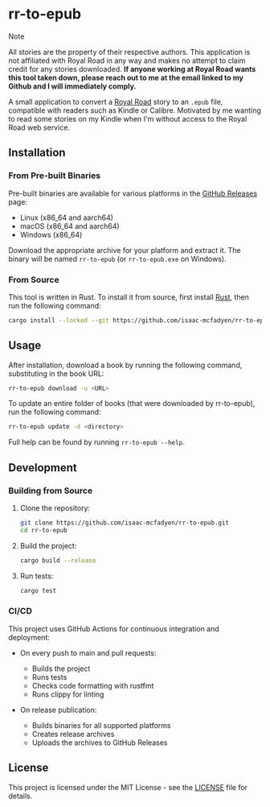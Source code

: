 # rr-to-epub

> [!NOTE]  
> All stories are the property of their respective authors. This application is not affiliated with Royal Road in any way and makes no attempt to claim credit for any stories downloaded. **If anyone working at Royal Road wants this tool taken down, please reach out to me at the email linked to my Github and I will immediately comply.**

A small application to convert a [Royal Road](https://www.royalroad.com/) story to an `.epub` file, compatible with readers such as Kindle or Calibre. Motivated by me wanting to read some stories on my Kindle when I'm without access to the Royal Road web service.

## Installation

### From Pre-built Binaries

Pre-built binaries are available for various platforms in the [GitHub Releases](https://github.com/isaac-mcfadyen/rr-to-epub/releases) page:

- Linux (x86_64 and aarch64)
- macOS (x86_64 and aarch64)
- Windows (x86_64)

Download the appropriate archive for your platform and extract it. The binary will be named `rr-to-epub` (or `rr-to-epub.exe` on Windows).

### From Source

This tool is written in Rust. To install it from source, first install [Rust](https://www.rust-lang.org/tools/install), then run the following command:

```sh
cargo install --locked --git https://github.com/isaac-mcfadyen/rr-to-epub
```

## Usage

After installation, download a book by running the following command, substituting in the book URL:

```sh
rr-to-epub download -u <URL>
```

To update an entire folder of books (that were downloaded by rr-to-epub), run the following command:

```sh
rr-to-epub update -d <directory>
```

Full help can be found by running `rr-to-epub --help`.

## Development

### Building from Source

1. Clone the repository:
   ```sh
   git clone https://github.com/isaac-mcfadyen/rr-to-epub.git
   cd rr-to-epub
   ```

2. Build the project:
   ```sh
   cargo build --release
   ```

3. Run tests:
   ```sh
   cargo test
   ```

### CI/CD

This project uses GitHub Actions for continuous integration and deployment:

- On every push to main and pull requests:
  - Builds the project
  - Runs tests
  - Checks code formatting with rustfmt
  - Runs clippy for linting

- On release publication:
  - Builds binaries for all supported platforms
  - Creates release archives
  - Uploads the archives to GitHub Releases

## License

This project is licensed under the MIT License - see the [LICENSE](LICENSE) file for details.
